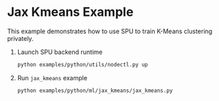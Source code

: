# Jax Kmeans Example

This example demonstrates how to use SPU to train K-Means clustering privately.

1. Launch SPU backend runtime

    ```sh
    python examples/python/utils/nodectl.py up
    ```

2. Run `jax_kmeans` example

    ```sh
    python examples/python/ml/jax_kmeans/jax_kmeans.py
    ```
